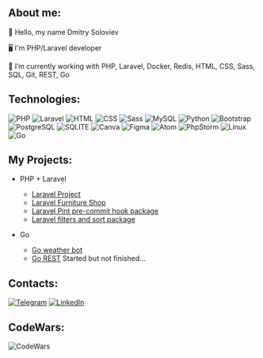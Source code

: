 ## About me:

<p>👋 Hello, my name Dmitry Soloviev</p>
<p>🖥 I'm PHP/Laravel developer</p>
<p>🌱 I’m currently working with PHP, Laravel, Docker, Redis, HTML, CSS, Sass, SQL, Git, REST, Go</p>

## Technologies:
![PHP](https://img.shields.io/badge/PHP-777BB4?style=for-the-badge&logo=php&logoColor=white) ![Laravel](https://img.shields.io/badge/Laravel-FF2D20?style=for-the-badge&logo=laravel&logoColor=white) ![HTML](https://img.shields.io/badge/HTML5-E34F26?style=for-the-badge&logo=html5&logoColor=white) ![CSS](https://img.shields.io/badge/CSS3-1572B6?style=for-the-badge&logo=css3&logoColor=white) ![Sass](https://img.shields.io/badge/Sass-CC6699?style=for-the-badge&logo=sass&logoColor=white) ![MySQL](https://img.shields.io/badge/MySQL-00000F?style=for-the-badge&logo=mysql&logoColor=white) ![Python](https://img.shields.io/badge/Python-14354C?style=for-the-badge&logo=python&logoColor=white) ![Bootstrap](https://img.shields.io/badge/Bootstrap-563D7C?style=for-the-badge&logo=bootstrap&logoColor=white) ![PostgreSQL](https://img.shields.io/badge/PostgreSQL-316192?style=for-the-badge&logo=postgresql&logoColor=white) ![SQLITE](https://img.shields.io/badge/SQLite-07405E?style=for-the-badge&logo=sqlite&logoColor=white) ![Canva](https://img.shields.io/badge/Canva-%2300C4CC.svg?style=for-the-badge&logo=Canva&logoColor=white)  ![Figma](https://img.shields.io/badge/figma-%23F24E1E.svg?style=for-the-badge&logo=figma&logoColor=white) ![Atom](https://img.shields.io/badge/Atom-%2366595C.svg?style=for-the-badge&logo=atom&logoColor=white) ![PhpStorm](https://img.shields.io/badge/phpstorm-143?style=for-the-badge&logo=phpstorm&logoColor=black&color=black&labelColor=darkorchid) ![Linux](https://img.shields.io/badge/Linux-FCC624?style=for-the-badge&logo=linux&logoColor=black) ![Go](https://img.shields.io/badge/Go-00ADD8?style=for-the-badge&logo=go&logoColor=white)
## My Projects:
- PHP + Laravel
    - [Laravel Project](https://github.com/dsoloview/LaravelProject)
    - [Laravel Furniture Shop](https://github.com/dsoloview/LaravelFurniture)
    - [Laravel Pint pre-commit hook package](https://github.com/dsoloview/laravel-pint-pre-commit)
    - [Laravel filters and sort package](https://github.com/dsoloview/laravel-filters-sort)

- Go
    - [Go weather bot](https://github.com/dsoloview/goweatherbot)
    - [Go REST](https://github.com/dsoloview/gorestapi) Started but not finished...

## Contacts:
[![Telegram](https://img.shields.io/badge/Telegram-2CA5E0?style=for-the-badge&logo=telegram&logoColor=white)](https://t.me/dsoloview) [![LinkedIn](https://img.shields.io/badge/linkedin-%230077B5.svg?style=for-the-badge&logo=linkedin&logoColor=white)](https://www.linkedin.com/in/dsoloview/)

## CodeWars:
![CodeWars](https://www.codewars.com/users/dsoloview/badges/large)

